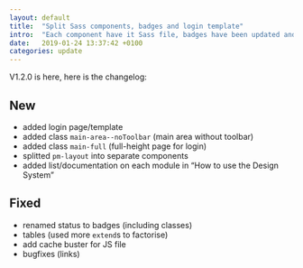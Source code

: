 ```yaml
---
layout: default
title:  "Split Sass components, badges and login template"
intro:  "Each component have it Sass file, badges have been updated and login template example has been added."
date:   2019-01-24 13:37:42 +0100
categories: update
---
```


<p>V1.2.0 is here, here is the changelog:</p>

## New

- added login page/template
- added class `main-area--noToolbar` (main area without toolbar)
- added class `main-full` (full-height page for login)
- splitted `pm-layout` into separate components
- added list/documentation on each module in “How to use the Design System”


## Fixed

- renamed status to badges (including classes)
- tables (used more `extend`s to factorise)
- add cache buster for JS file
- bugfixes (links)